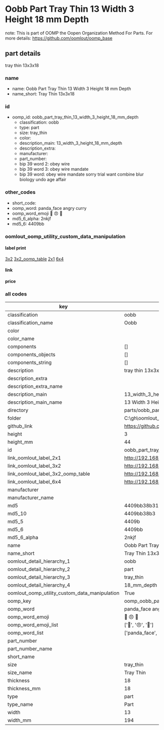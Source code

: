 # Oobb Part Tray Thin 13 Width 3 Height 18 mm Depth  

note: This is part of OOMP the Oopen Organization Method For Parts. For more details: https://github.com/oomlout/oomp_base

##  part details
  



tray thin 13x3x18



### name
* name: Oobb Part Tray Thin 13 Width 3 Height 18 mm Depth
* name_short: Tray Thin 13x3x18 
### id
* oomp_id: oobb_part_tray_thin_13_width_3_height_18_mm_depth
  * classification: oobb
  * type: part
  * size: tray_thin
  * color: 
  * description_main: 13_width_3_height_18_mm_depth
  * description_extra: 
  * manufacturer: 
  * part_number: 
  * bip 39 word 2: obey wire
  * bip 39 word 3: obey wire mandate
  * bip 39 word: obey wire mandate sorry trial want combine blur biology undo age affair

### other_codes
* short_code: 
* oomp_word: panda_face angry curry
* oomp_word_emoji :panda_face: :angry: :curry:
* md5_6_alpha: 2nkjf
* md5_6: 4409bb






### oomlout_oomp_utility_custom_data_manipulation
#### label print
[3x2](http://192.168.1.245:1112/?label=oomp%202nkjf)
[3x2_oomp_table](http://192.168.1.108:1112/?label=oomp%202nkjf)
[2x1](http://192.168.1.242:1112/?label=oomp%202nkjf)
[6x4](http://192.168.1.55:1112/?label=oomp%202nkjf)    

#### link

                              

#### price







### all codes 
| key | value |  
| --- | --- |  
| classification | oobb |  
| classification_name | Oobb |  
| color |  |  
| color_name |  |  
| components | [] |  
| components_objects | [] |  
| components_string | [] |  
| description | tray thin 13x3x18 |  
| description_extra |  |  
| description_extra_name |  |  
| description_main | 13_width_3_height_18_mm_depth |  
| description_main_name | 13 Width 3 Height 18 mm Depth |  
| directory | parts/oobb_part_tray_thin_13_width_3_height_18_mm_depth |  
| folder | C:\gh\oomlout_oobb_version_4_generated_parts\things\oobb_part_tray_thin_13_width_3_height_18_mm_depth |  
| github_link | https://github.com/oomlout/oomlout_oomp_part_src/tree/main/parts/oobb_part_tray_thin_13_width_3_height_18_mm_depth |  
| height | 3 |  
| height_mm | 44 |  
| id | oobb_part_tray_thin_13_width_3_height_18_mm_depth |  
| link_oomlout_label_2x1 | http://192.168.1.242:1112/?label=oomp%202nkjf |  
| link_oomlout_label_3x2 | http://192.168.1.245:1112/?label=oomp%202nkjf |  
| link_oomlout_label_3x2_oomp_table | http://192.168.1.108:1112/?label=oomp%202nkjf |  
| link_oomlout_label_6x4 | http://192.168.1.55:1112/?label=oomp%202nkjf |  
| manufacturer |  |  
| manufacturer_name |  |  
| md5 | 4409bb38b31865bfdbf41cf70e3f0cbf |  
| md5_10 | 4409bb38b3 |  
| md5_5 | 4409b |  
| md5_6 | 4409bb |  
| md5_6_alpha | 2nkjf |  
| name | Oobb Part Tray Thin 13 Width 3 Height 18 mm Depth |  
| name_short | Tray Thin 13x3x18  |  
| oomlout_detail_hierarchy_1 | oobb |  
| oomlout_detail_hierarchy_2 | part |  
| oomlout_detail_hierarchy_3 | tray_thin |  
| oomlout_detail_hierarchy_4 | 18_mm_depth |  
| oomlout_oomp_utility_custom_data_manipulation | True |  
| oomp_key | oomp_oobb_part_tray_thin_13_width_3_height_18_mm_depth |  
| oomp_word | panda_face angry curry |  
| oomp_word_emoji | :panda_face: :angry: :curry: |  
| oomp_word_emoji_list | [':panda_face:', ':angry:', ':curry:'] |  
| oomp_word_list | ['panda_face', 'angry', 'curry'] |  
| part_number |  |  
| part_number_name |  |  
| short_name |  |  
| size | tray_thin |  
| size_name | Tray Thin |  
| thickness | 18 |  
| thickness_mm | 18 |  
| type | part |  
| type_name | Part |  
| width | 13 |  
| width_mm | 194 |  
